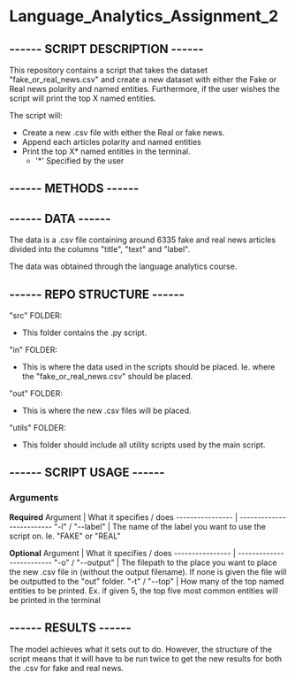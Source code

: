 # Language_Analytics_Assignment_2
## ------ SCRIPT DESCRIPTION ------
This repository contains a script that takes the dataset "fake_or_real_news.csv" and create a new dataset with either the Fake or Real news polarity and named entities. Furthermore, if the user wishes the script will print the top X named entities.

The script will:
- Create a new .csv file with either the Real or fake news.
- Append each articles polarity and named entities
- Print the top X* named entities in the terminal. 
   - '*' Specified by the user

## ------ METHODS ------


## ------ DATA ------
The data is a .csv file containing around 6335 fake and real news articles divided into the columns "title", "text" and "label".

The data was obtained through the language analytics course.

## ------ REPO STRUCTURE ------
"src" FOLDER:
- This folder contains the .py script.

"in" FOLDER:
- This is where the data used in the scripts should be placed. Ie. where the "fake_or_real_news.csv" should be placed.

"out" FOLDER:
- This is where the new .csv files will be placed.

"utils" FOLDER:
- This folder should include all utility scripts used by the main script.

## ------ SCRIPT USAGE ------
### Arguments

**Required**
Argument         | What it specifies / does
---------------- | -------------------------
"-l" / "--label" | The name of the label you want to use the script on. Ie. "FAKE" or "REAL"

**Optional**
Argument         | What it specifies / does
---------------- | -------------------------
"-o" / "--output" | The filepath to the place you want to place the new .csv file in (without the output filename). If none is given the file will be outputted to the "out" folder.
"-t" / "--top" | How many of the top named entities to be printed. Ex. if given 5, the top five most common entities will be printed in the terminal

## ------ RESULTS ------
The model achieves what it sets out to do. However, the structure of the script means that it will have to be run twice to get the new results for both the .csv for fake and real news.
